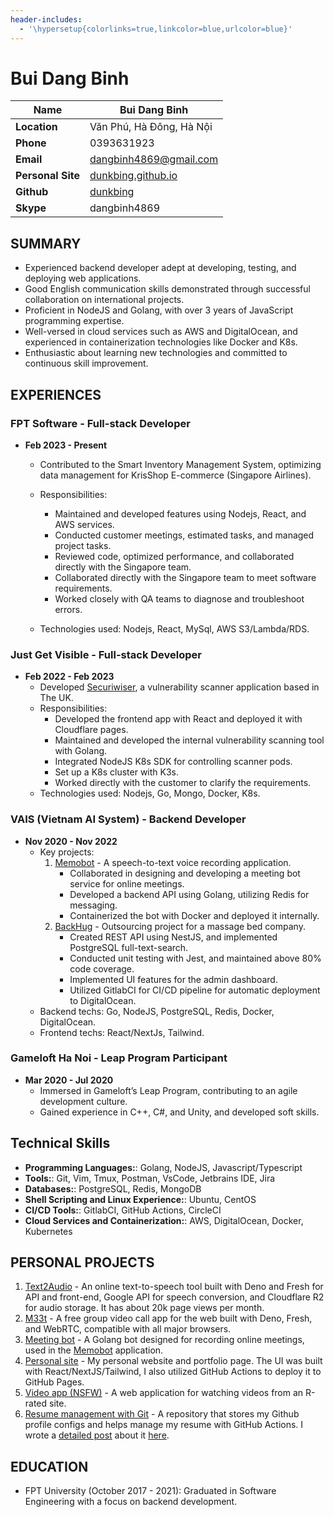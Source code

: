 ```yaml
---
header-includes:
  - '\hypersetup{colorlinks=true,linkcolor=blue,urlcolor=blue}'
---
```


# Bui Dang Binh

| **Name**          | Bui Dang Binh                                   |
| ------------------| ----------------------------------------------- |
| **Location**      | Văn Phú, Hà Đông, Hà Nội                        |
| **Phone**         | 0393631923                                      |
| **Email**         | <dangbinh4869@gmail.com>                        |
| **Personal Site** | [dunkbing.github.io](https://dunkbing.github.io)|
| **Github**        | [dunkbing](https://github.com/dunkbing)         |
| **Skype**         | dangbinh4869                                    |

## SUMMARY

- Experienced backend developer adept at developing, testing, and deploying web applications.
- Good English communication skills demonstrated through successful collaboration on international projects.
- Proficient in NodeJS and Golang, with over 3 years of JavaScript programming expertise.
- Well-versed in cloud services such as AWS and DigitalOcean, and experienced in containerization technologies like Docker and K8s.
- Enthusiastic about learning new technologies and committed to continuous skill improvement.

## EXPERIENCES

### FPT Software - Full-stack Developer

- **Feb 2023 - Present**
  - Contributed to the Smart Inventory Management System, optimizing data management for KrisShop E-commerce (Singapore Airlines).
  - Responsibilities:
    - Maintained and developed features using Nodejs, React, and AWS services.
    - Conducted customer meetings, estimated tasks, and managed project tasks.
    - Reviewed code, optimized performance, and collaborated directly with the Singapore team.
    - Collaborated directly with the Singapore team to meet software requirements.
    - Worked closely with QA teams to diagnose and troubleshoot errors.

  - Technologies used: Nodejs, React, MySql, AWS S3/Lambda/RDS.

### Just Get Visible - Full-stack Developer

- **Feb 2022 - Feb 2023**
  - Developed [Securiwiser](https://www.securiwiser.com/), a vulnerability scanner application based in The UK.
  - Responsibilities:
    - Developed the frontend app with React and deployed it with Cloudflare pages.
    - Maintained and developed the internal vulnerability scanning tool with Golang.
    - Integrated NodeJS K8s SDK for controlling scanner pods.
    - Set up a K8s cluster with K3s.
    - Worked directly with the customer to clarify the requirements.
  - Technologies used: Nodejs, Go, Mongo, Docker, K8s.

### VAIS (Vietnam AI System) - Backend Developer

- **Nov 2020 - Nov 2022**
  - Key projects:
    1. [Memobot](https://memobot.io/) - A speech-to-text voice recording application.
       - Collaborated in designing and developing a meeting bot service for online meetings.
       - Developed a backend API using Golang, utilizing Redis for messaging.
       - Containerized the bot with Docker and deployed it internally.
    2. [BackHug](https://mybackhug.com) - Outsourcing project for a massage bed company.
       - Created REST API using NestJS, and implemented PostgreSQL full-text-search.
       - Conducted unit testing with Jest, and maintained above 80% code coverage.
       - Implemented UI features for the admin dashboard.
       - Utilized GitlabCI for CI/CD pipeline for automatic deployment to DigitalOcean.
  - Backend techs: Go, NodeJS, PostgreSQL, Redis, Docker, DigitalOcean.
  - Frontend techs: React/NextJs, Tailwind.

### Gameloft Ha Noi - Leap Program Participant

- **Mar 2020 - Jul 2020**
  - Immersed in Gameloft’s Leap Program, contributing to an agile development culture.
  - Gained experience in C++, C#, and Unity, and developed soft skills.

## Technical Skills

- **Programming Languages:**: Golang, NodeJS, Javascript/Typescript
- **Tools:**: Git, Vim, Tmux, Postman, VsCode, Jetbrains IDE, Jira
- **Databases:**: PostgreSQL, Redis, MongoDB
- **Shell Scripting and Linux Experience:**: Ubuntu, CentOS
- **CI/CD Tools:**: GitlabCI, GitHub Actions, CircleCI
- **Cloud Services and Containerization:**: AWS, DigitalOcean, Docker, Kubernetes

## PERSONAL PROJECTS

1. [Text2Audio](https://text2audio.cc) - An online text-to-speech tool built with Deno and Fresh for API and front-end, Google API for speech conversion, and Cloudflare R2 for audio storage. It has about 20k page views per month.
2. [M33t](https://m33t.deno.dev) - A free group video call app for the web built with Deno, Fresh, and WebRTC, compatible with all major browsers.
3. [Meeting bot](https://github.com/dunkbing/meeting-bot) - A Golang bot designed for recording online meetings, used in the [Memobot](https://memobot.io/) application.
4. [Personal site](https://dunkbing.github.io) - My personal website and portfolio page. The UI was built with React/NextJS/Tailwind, I also utilized GitHub Actions to deploy it to GitHub Pages.
5. [Video app (NSFW)](https://github.com/dunkbing/p0rn-video-app) - A web application for watching videos from an R-rated site.
6. [Resume management with Git](https://github.com/dunkbing/dunkbing) - A repository that stores my Github profile configs and helps manage my resume with GitHub Actions. I wrote a [detailed post](https://dev.to/dunkbing/managing-my-resume-with-git-a-version-control-approach-7hk) about it [here](https://dev.to/dunkbing/managing-my-resume-with-git-a-version-control-approach-7hk).

## EDUCATION

- FPT University (October 2017 - 2021): Graduated in Software Engineering with a focus on backend development.
